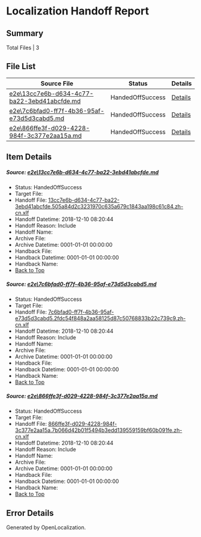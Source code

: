 # <a name='report-top'></a> Localization Handoff Report

## Summary
 Total Files | 3

## File List
 Source File | Status | Details 
 ----------- | ------ | ------- 
 [e2e\13cc7e6b-d634-4c77-ba22-3ebd41abcfde.md](https://github.com/OpenLocalizationTestOrg/ol-test3/blob/6ebae9720c6c428bbe588c8adf0bd086b5e9ce56/e2e/13cc7e6b-d634-4c77-ba22-3ebd41abcfde.md) | HandedOffSuccess | [Details](#cd67863b4aefeebc87f9ab4929572fa239b5adc92)
 [e2e\7c6bfad0-ff7f-4b36-95af-e73d5d3cabd5.md](https://github.com/OpenLocalizationTestOrg/ol-test3/blob/53cfb9006f13f9dc77dd053c77b8fb4c5cee7aa4/e2e/7c6bfad0-ff7f-4b36-95af-e73d5d3cabd5.md) | HandedOffSuccess | [Details](#0e993bb0f57e63d8099752681e87dbd6bb7fecce4)
 [e2e\866ffe3f-d029-4228-984f-3c377e2aa15a.md](https://github.com/OpenLocalizationTestOrg/ol-test3/blob/6ebae9720c6c428bbe588c8adf0bd086b5e9ce56/e2e/866ffe3f-d029-4228-984f-3c377e2aa15a.md) | HandedOffSuccess | [Details](#b4ed545f458e7f1dc6cf929eb18388c549bba5e35)

## Item Details
##### <a name='cd67863b4aefeebc87f9ab4929572fa239b5adc92'></a> Source: [e2e\13cc7e6b-d634-4c77-ba22-3ebd41abcfde.md](https://github.com/OpenLocalizationTestOrg/ol-test3/blob/6ebae9720c6c428bbe588c8adf0bd086b5e9ce56/e2e/13cc7e6b-d634-4c77-ba22-3ebd41abcfde.md)
* Status: HandedOffSuccess
* Target File: 
* Handoff File: [13cc7e6b-d634-4c77-ba22-3ebd41abcfde.505a84d2c3231970c635a679c1843aa198c61c84.zh-cn.xlf](https://github.com/OpenLocalizationTestOrg/ol-test3-handoff/blob/2ab1004894ee221d079673d9db682731fd23d6cd/ol-handoff/OpenLocalizationTestOrg/ol-test3-zhcn/ci/ht/13cc7e6b-d634-4c77-ba22-3ebd41abcfde.505a84d2c3231970c635a679c1843aa198c61c84.zh-cn.xlf)
* Handoff Datetime: 2018-12-10 08:20:44
* Handoff Reason: Include
* Handoff Name: 
* Archive File: 
* Archive Datetime: 0001-01-01 00:00:00
* Handback File: 
* Handback Datetime: 0001-01-01 00:00:00
* Handback Name: 
* [Back to Top](#report-top)

##### <a name='0e993bb0f57e63d8099752681e87dbd6bb7fecce4'></a> Source: [e2e\7c6bfad0-ff7f-4b36-95af-e73d5d3cabd5.md](https://github.com/OpenLocalizationTestOrg/ol-test3/blob/53cfb9006f13f9dc77dd053c77b8fb4c5cee7aa4/e2e/7c6bfad0-ff7f-4b36-95af-e73d5d3cabd5.md)
* Status: HandedOffSuccess
* Target File: 
* Handoff File: [7c6bfad0-ff7f-4b36-95af-e73d5d3cabd5.2fdc54f848a2aa58125d87c50768833b22c739c9.zh-cn.xlf](https://github.com/OpenLocalizationTestOrg/ol-test3-handoff/blob/2ab1004894ee221d079673d9db682731fd23d6cd/ol-handoff/OpenLocalizationTestOrg/ol-test3-zhcn/ci/ht/7c6bfad0-ff7f-4b36-95af-e73d5d3cabd5.2fdc54f848a2aa58125d87c50768833b22c739c9.zh-cn.xlf)
* Handoff Datetime: 2018-12-10 08:20:44
* Handoff Reason: Include
* Handoff Name: 
* Archive File: 
* Archive Datetime: 0001-01-01 00:00:00
* Handback File: 
* Handback Datetime: 0001-01-01 00:00:00
* Handback Name: 
* [Back to Top](#report-top)

##### <a name='b4ed545f458e7f1dc6cf929eb18388c549bba5e35'></a> Source: [e2e\866ffe3f-d029-4228-984f-3c377e2aa15a.md](https://github.com/OpenLocalizationTestOrg/ol-test3/blob/6ebae9720c6c428bbe588c8adf0bd086b5e9ce56/e2e/866ffe3f-d029-4228-984f-3c377e2aa15a.md)
* Status: HandedOffSuccess
* Target File: 
* Handoff File: [866ffe3f-d029-4228-984f-3c377e2aa15a.7b066d42b01f5494b3edd139559159bf60b091fe.zh-cn.xlf](https://github.com/OpenLocalizationTestOrg/ol-test3-handoff/blob/2ab1004894ee221d079673d9db682731fd23d6cd/ol-handoff/OpenLocalizationTestOrg/ol-test3-zhcn/ci/ht/866ffe3f-d029-4228-984f-3c377e2aa15a.7b066d42b01f5494b3edd139559159bf60b091fe.zh-cn.xlf)
* Handoff Datetime: 2018-12-10 08:20:44
* Handoff Reason: Include
* Handoff Name: 
* Archive File: 
* Archive Datetime: 0001-01-01 00:00:00
* Handback File: 
* Handback Datetime: 0001-01-01 00:00:00
* Handback Name: 
* [Back to Top](#report-top)


## Error Details

Generated by OpenLocalization.
